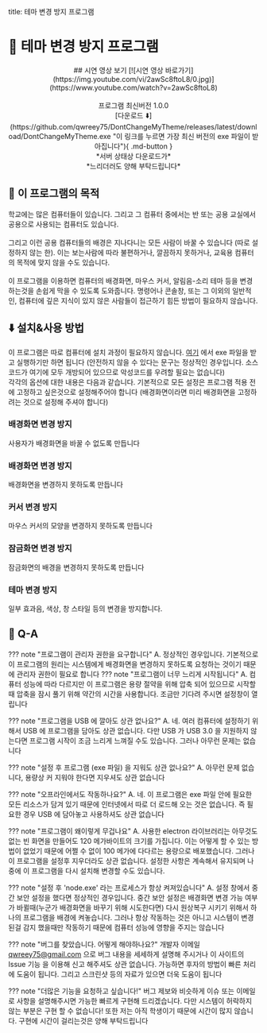title: 테마 변경 방지 프로그램

# 🌆️ 테마 변경 방지 프로그램

<div width=100% align=center markdown>
## 시연 영상 보기
[![시연 영상 바로가기](https://img.youtube.com/vi/2awSc8ftoL8/0.jpg)](https://www.youtube.com/watch?v=2awSc8ftoL8)
<br>
<br>
프로그램 최신버전 1.0.0<br>
[다운로드 ⬇️](https://github.com/qwreey75/DontChangeMyTheme/releases/latest/download/DontChangeMyTheme.exe "이 링크를 누르면 가장 최신 버전의 exe 파일이 받아집니다"){ .md-button }
<br>
*서버 상태상 다운로드가*<br>
*느리더러도 양해 부탁드립니다*
</div>

## 🏁️ 이 프로그램의 목적

학교에는 많은 컴퓨터들이 있습니다. 그리고 그 컴퓨터 중에서는 반 또는 공용 교실에서 공용으로 사용되는 컴퓨터도 있습니다.  
<br>
그리고 이런 공용 컴퓨터들의 배경은 지나다니는 모든 사람이 바꿀 수 있습니다 (따로 설정하지 않는 한). 이는 보는사람에 따라 불편하거나, 깔끔하지 못하거나, 교육용 컴퓨터의 목적에 맞지 않을 수도 있습니다.  
<br>
이 프로그램을 이용하면 컴퓨터의 배경화면, 마우스 커서, 알림음-소리 테마 등을 변경하는것을 손쉽게 막을 수 있도록 도와줍니다. 명령어나 콘솔창, 또는 그 이외의 일반적인, 컴퓨터에 깊은 지식이 있지 않은 사람들이 접근하기 힘든 방법이 필요하지 않습니다.  

## ⬇️ 설치&사용 방법
이 프로그램은 따로 컴퓨터에 설치 과정이 필요하지 않습니다. [여기](https://github.com/qwreey75/DontChangeMyTheme/releases/latest/download/DontChangeMyTheme.exe) 에서 exe 파일을 받고 실행하기만 하면 됩니다 (안전하지 않을 수 있다는 문구는 정상적인 경우입니다. 소스코드가 여기에 모두 개방되어 있으므로 악성코드를 우려할 필요는 없습니다)
<br>
각각의 옵션에 대한 내용은 다음과 같습니다. 기본적으로 모든 설정은 프로그램 적용 전에 고정하고 싶은것으로 설정해주어야 합니다 (배경화면이라면 미리 배경화면을 고정하려는 것으로 설정해 주셔야 합니다)
### 배경화면 변경 방지
사용자가 배경화면을 바꿀 수 없도록 만듭니다

### 배경화면 변경 방지
배경화면을 변경하지 못하도록 만듭니다

### 커서 변경 방지
마우스 커서의 모양을 변경하지 못하도록 만듭니다

### 잠금화면 변경 방지
잠금화면의 배경을 변경하지 못하도록 만듭니다

### 테마 변경 방지
일부 효과음, 색상, 창 스타일 등의 변경을 방지합니다.

## 📄️ Q-A

??? note "프로그램이 관리자 권한을 요구합니다"
    A. 정상적인 경우입니다. 기본적으로 이 프로그램의 원리는 시스템에게 배경화면을 변경하지 못하도록 요청하는 것이기 때문에 관리자 권한이 필요로 합니다
??? note "프로그램이 너무 느리게 시작됩니다"
    A. 컴퓨터 성능에 따라 다르지만 이 프로그램은 용량 절약을 위해 압축 되어 있으므로 시작할때 압축을 잠시 풀기 위해 약간의 시간을 사용합니다. 조금만 기다려 주시면 설정창이 열립니다

??? note "프로그램을 USB 에 깔아도 상관 없나요?"
    A. 네. 여러 컴퓨터에 설정하기 위해서 USB 에 프로그램을 담아도 상관 없습니다. 다만 USB 가 USB 3.0 을 지원하지 않는다면 프로그램 시작이 조금 느리게 느껴질 수도 있습니다. 그러나 아무런 문제는 없습니다

??? note "설정 후 프로그램 (exe 파일) 을 지워도 상관 없나요?"
    A. 아무런 문제 없습니다, 용량상 커 지워야 한다면 지우셔도 상관 없습니다

??? note "오프라인에서도 작동하나요?"
    A. 네. 이 프로그램은 exe 파일 안에 필요한 모든 리소스가 담겨 있기 때문에 인터넷에서 따로 더 로드해 오는 것은 없습니다. 즉 필요한 경우 USB 에 담아놓고 사용하셔도 상관 없습니다

??? note "프로그램이 왜이렇게 무겁나요"
    A. 사용한 electron 라이브러리는 아무것도 없는 빈 화면을 만들어도 120 메가바이트의 크기를 가집니다. 이는 어떻게 할 수 있는 방법이 없었기 때문에 어쩔 수 없이 100 메가에 다다르는 용량으로 배포했습니다. 그러나 이 프로그램을 설정후 지우더라도 상관 없습니다. 설정한 사항은 계속해서 유지되며 나중에 이 프로그램을 다시 설치해 변경할 수도 있습니다.

??? note "설정 후 'node.exe' 라는 프로세스가 항상 켜져있습니다"
    A. 설정 창에서 중간 보안 설정을 했다면 정상적인 경우입니다. 중간 보안 설정은 배경화면 변경 가능 여부가 바뀔때(누군가 배경화면을 바꾸기 위해 시도한다면) 다시 원상복구 시키기 위해서 하나의 프로그램을 배경에 켜놓습니다. 그러나 항상 작동하는 것은 아니고 시스템이 변경된걸 감지 했을때만 작동하기 때문에 컴퓨터 성능에 영향을 주지는 않습니다

??? note "버그를 찾았습니다. 어떻게 해야하나요?"
    개발자 이메일 qwreey75@gmail.com 으로 버그 내용을 세세하게 설명해 주시거나 이 사이트의 Issue 기능 을 이용해 신고 해주셔도 상관 없습니다. 가능하면 후자의 방법이 빠른 처리에 도움이 됩니다. 그리고 스크린샷 등의 자료가 있으면 더욱 도움이 됩니다

??? note "더많은 기능을 요청하고 싶습니다!"
    버그 제보와 비슷하게 이슈 또는 이메일로 사항을 설명해주시면 가능한 빠르게 구현해 드리겠습니다. 다만 시스템이 허락하지 않는 부분은 구현 할 수 없습니다! 또한 저는 아직 학생이기 때문에 시간이 많지 않습니다. 구현에 시간이 걸리는것은 양해 부탁드립니다
